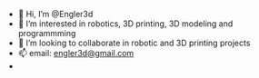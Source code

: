 - 👋 Hi, I’m @Engler3d
- 👀 I’m interested in robotics, 3D printing, 3D modeling and programmming
- 💞️ I’m looking to collaborate in robotic and 3D printing projects 
- 📫 email: engler3d@gmail.com
- 
